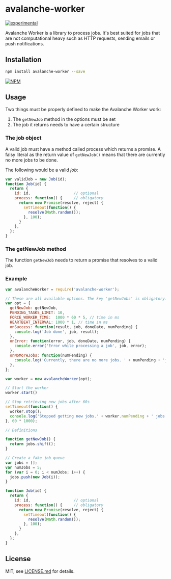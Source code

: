 # avalanche-worker

[![experimental](http://badges.github.io/stability-badges/dist/experimental.svg)](http://github.com/badges/stability-badges)

Avalanche Worker is a library to process jobs. It's best suited for jobs that are not computational heavy such as HTTP requests, sending emails or push notifications.

## Installation
```bash
npm install avalanche-worker --save
```
[![NPM](https://nodei.co/npm/avalanche-worker.png)](https://www.npmjs.com/package/avalanche-worker)


## Usage
Two things must be properly defined to make the Avalanche Worker work:

1. The ```getNewJob``` method in the options must be set
2. The job it returns needs to have a certain structure

### The job object
A valid job must have a method called process which returns a promise.
A falsy literal as the return value of ```getNewJob()``` means that there are currently no more jobs to be done.

The following would be a valid _job_:
```javascript
var validJob = new Job(id);
function Job(id) {
  return {
    id: id,                   // optional
    process: function() {     // obligatory
      return new Promise(resolve, reject) {
        setTimeout(function() {
          resolve(Math.random());
        }, 100);
      }
    },
  };
}
```

### The getNewJob method
The function ```getNewJob``` needs to return a promise that resolves to a valid job.

### Example

```javascript
var avalancheWorker = require('avalanche-worker');

// These are all available options. The key 'getNewJobs' is obligatory.
var opt = {
  getNewJob: getNewJob,
  PENDING_TASKS_LIMIT: 10,
  FORCE_WORKER_TIME:  1000 * 60 * 5, // time in ms
  HEARTBEAT_INTERVAL: 1000 * 1, // time in ms
  onSuccess: function(result, job, doneDate, numPending) {
    console.log('Job done', job, result);
  },
  onError: function(error, job, doneDate, numPending) {
    console.error('Error while processing a job', job, error);
  },
  onNoMoreJobs: function(numPending) {
    console.log('Currently, there are no more jobs. ' + numPending + 'jobs are pending.')
  },
};

var worker = new avalancheWorker(opt);

// Start the worker
worker.start()

// Stop retrieving new jobs after 60s
setTimeout(function() {
  worker.stop();
  console.log('Stopped getting new jobs.' + worker.numPending + ' jobs pending will stille be completed.');
}, 60 * 1000);

// Definitions

function getNewJob() {
  return jobs.shift();
}

// Create a fake job queue
var jobs = [];
var numJobs = 5;
for (var i = 0; i < numJobs; i++) {
  jobs.push(new Job(i));
}

function Job(id) {
  return {
    id: id,                   // optional
    process: function() {     // obligatory
      return new Promise(resolve, reject) {
        setTimeout(function() {
          resolve(Math.random());
        }, 100);
      }
    },
  };
}
```

## License

MIT, see [LICENSE.md](http://github.com/=/avalanche-worker/blob/master/LICENSE.md) for details.
